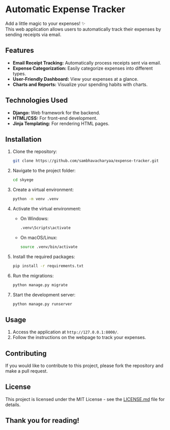 


# Automatic Expense Tracker

Add a little magic to your expenses! ✨  
This web application allows users to automatically track their expenses by sending receipts via email. 

## Features

- **Email Receipt Tracking:** Automatically process receipts sent via email.
- **Expense Categorization:** Easily categorize expenses into different types.
- **User-Friendly Dashboard:** View your expenses at a glance.
- **Charts and Reports:** Visualize your spending habits with charts.

## Technologies Used

- **Django:** Web framework for the backend.
- **HTML/CSS:** For front-end development.
- **Jinja Templating:** For rendering HTML pages.

## Installation

1. Clone the repository:
   ```bash
   git clone https://github.com/sambhavacharyaa/expense-tracker.git
   ```
   
2. Navigate to the project folder:
   ```bash
   cd skyege
   ```

3. Create a virtual environment:
   ```bash
   python -m venv .venv
   ```

4. Activate the virtual environment:
   - On Windows:
     ```bash
     .venv\Scripts\activate
     ```
   - On macOS/Linux:
     ```bash
     source .venv/bin/activate
     ```

5. Install the required packages:
   ```bash
   pip install -r requirements.txt
   ```

6. Run the migrations:
   ```bash
   python manage.py migrate
   ```

7. Start the development server:
   ```bash
   python manage.py runserver
   ```

## Usage

1. Access the application at `http://127.0.0.1:8000/`.
2. Follow the instructions on the webpage to track your expenses.

## Contributing

If you would like to contribute to this project, please fork the repository and make a pull request.

## License

This project is licensed under the MIT License - see the [LICENSE.md](LICENSE.md) file for details.


## Thank you for reading!
